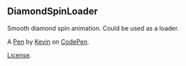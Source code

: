 DiamondSpinLoader
-----------------
Smooth diamond spin animation. Could be used as a loader.

A [Pen](http://codepen.io/KevinOgden/pen/jBaQGz) by [Kevin](http://codepen.io/KevinOgden) on [CodePen](http://codepen.io/).

[License](http://codepen.io/KevinOgden/pen/jBaQGz/license).